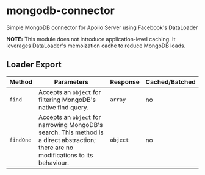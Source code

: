 # mongodb-connector
Simple MongoDB connector for Apollo Server using Facebook's DataLoader

__NOTE:__ This module does not introduce application-level caching. It leverages DataLoader's memoization cache to reduce MongoDB loads.

## Loader Export
|Method|Parameters|Response|Cached/Batched|
|---|---|---|---|
|`find`|Accepts an `object` for filtering MongoDB's native find query.|`array`|no|
|`findOne`|Accepts an `object` for narrowing MongoDB's search. This method is a direct abstraction; there are no modifications to its behaviour.|`object`|no|